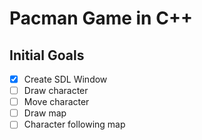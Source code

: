 Pacman Game in C++
==================

Initial Goals
-------------
- [x] Create SDL Window
- [ ] Draw character
- [ ] Move character
- [ ] Draw map
- [ ] Character following map
